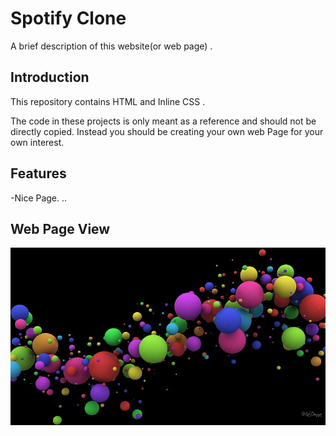
# Spotify Clone

A brief description of this website(or web page) .
## Introduction
This repository contains HTML and Inline CSS .  

The code in these projects is only meant as a reference and should not be directly copied. Instead you should be creating your own web Page for your own interest.


## Features



-Nice Page. ..


## Web Page View

![img 1](https://github.com/Riyak05/Web-Development/blob/main/color_balls.jpg?raw=true)





